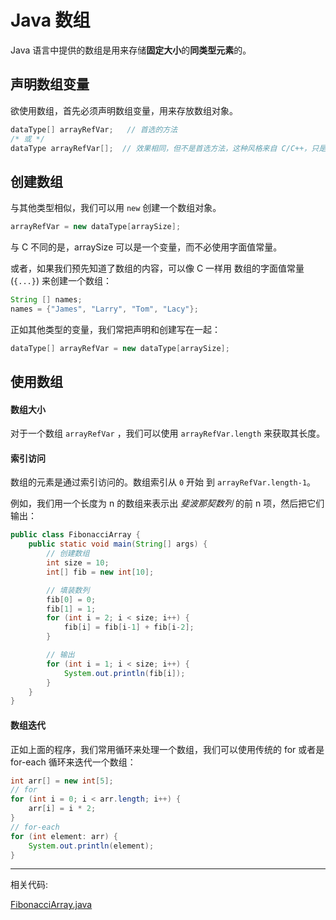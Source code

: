 # Java 数组

Java 语言中提供的数组是用来存储**固定大小**的**同类型元素**的。

## 声明数组变量

欲使用数组，首先必须声明数组变量，用来存放数组对象。

```java
dataType[] arrayRefVar;   // 首选的方法
/* 或 */
dataType arrayRefVar[];  // 效果相同，但不是首选方法，这种风格来自 C/C++，只是为了让 C/C++ 程序员能够快速理解java语言
```

## 创建数组

与其他类型相似，我们可以用 `new` 创建一个数组对象。

```java
arrayRefVar = new dataType[arraySize];
```

与 C 不同的是，arraySize 可以是一个变量，而不必使用字面值常量。

或者，如果我们预先知道了数组的内容，可以像 C 一样用 数组的字面值常量 (`{...}`) 来创建一个数组：

```java
String [] names;
names = {"James", "Larry", "Tom", "Lacy"};
```

正如其他类型的变量，我们常把声明和创建写在一起：

```java
dataType[] arrayRefVar = new dataType[arraySize];
```

## 使用数组

#### 数组大小

对于一个数组 `arrayRefVar` ，我们可以使用 `arrayRefVar.length` 来获取其长度。

#### 索引访问

数组的元素是通过索引访问的。数组索引从 `0` 开始 到 `arrayRefVar.length-1`。

例如，我们用一个长度为 n 的数组来表示出 *斐波那契数列* 的前 n 项，然后把它们输出：

```java
public class FibonacciArray {
	public static void main(String[] args) {
		// 创建数组
		int size = 10;
		int[] fib = new int[10];

		// 填装数列
		fib[0] = 0;
		fib[1] = 1;
		for (int i = 2; i < size; i++) {
			fib[i] = fib[i-1] + fib[i-2];
		}

		// 输出
		for (int i = 1; i < size; i++) {
			System.out.println(fib[i]);
		}
	}
}
```

#### 数组迭代

正如上面的程序，我们常用循环来处理一个数组，我们可以使用传统的 for 或者是 for-each 循环来迭代一个数组：

```java
int arr[] = new int[5];
// for
for (int i = 0; i < arr.length; i++) {
    arr[i] = i * 2;
}
// for-each
for (int element: arr) {
    System.out.println(element);
}
```

---

相关代码:

[FibonacciArray.java](./src/FibonacciArray.java)
